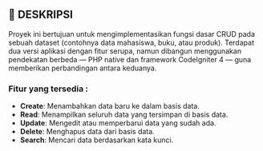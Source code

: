 ## 📝 DESKRIPSI

Proyek ini bertujuan untuk mengimplementasikan fungsi dasar CRUD pada sebuah dataset (contohnya data mahasiswa, buku, atau produk). Terdapat dua versi aplikasi dengan fitur serupa, namun dibangun menggunakan pendekatan berbeda — PHP native dan framework CodeIgniter 4 — guna memberikan perbandingan antara keduanya.

### Fitur yang tersedia :

  * **Create**: Menambahkan data baru ke dalam basis data.
  * **Read**: Menampilkan seluruh data yang tersimpan di basis data.
  * **Update**: Mengedit atau memperbarui data yang sudah ada.
  * **Delete**: Menghapus data dari basis data.
  * **Search**: Mencari data berdasarkan kata kunci.
